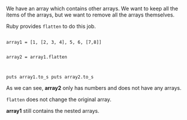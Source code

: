 We have an array which
contains other arrays.
We want to keep all the
items of the arrays,
but we want to remove
all the arrays themselves.

Ruby provides `flatten`
to do this job.

<codeblock language="ruby" type="lesson">
<code>
array1 = [1, [2, 3, 4], 5, 6, [7,8]]

array2 = array1.flatten

puts array1.to_s
puts array2.to_s
</code>
</codeblock>

As we can see, **array2** only has numbers
and does not have any arrays.

`flatten` does not
change the original array.

**array1** still contains
the nested arrays.
